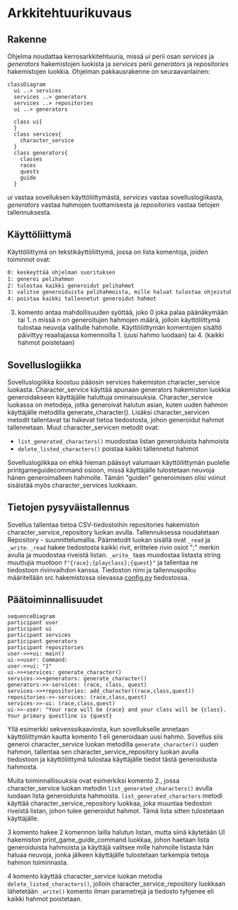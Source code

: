 # Arkkitehtuurikuvaus
## Rakenne

Ohjelma noudattaa kerrosarkkitehtuuria, missä *ui* perii osan *services* ja *generators* hakemistojen luokista ja *services* perii *generators* ja *repositories* hakemistojen luokkia.
Ohjelman pakkausrakenne on seuraavanlainen:

```mermaid
classDiagram
  ui ..> services 
  services ..> generators
  services ..> repositories
  ui ..> generators

  class ui{
  }
  class services{
    character_service
  }
  class generators{
    classes
    races
    quests
    guide
  }

```
*ui* vastaa sovelluksen käyttöliittymästä, *services* vastaa sovelluslogiikasta, *generators* vastaa hahmojen tuottamisesta ja *repositories* vastaa tietojen tallennuksesta.
## Käyttöliittymä
Käyttöliittymä on tekstikäyttöliittymä, jossa on lista komentoja, joiden toiminnot ovat:
```bash
0: keskeyttää ohjelman suorituksen
1: generoi pelihahmon
2: tulostaa kaikki generoidut pelihahmot
3: valitse generoiduista pelihahmoista, mille haluat tulostaa ohjeistuksen
4: poistaa kaikki tallennetut generoidut hahmot
```
3. komento antaa mahdollisuuden syöttää, joko 0 joka palaa päänäkymään tai 1..n missä n on generoitujen hahmojen määrä, jolloin käyttöliittymä tulostaa neuvoja valitulle hahmolle.
Käyttöliittymän komentojen sisältö päivittyy reaaliajassa komennoilla 1. (uusi hahmo luodaan) tai 4. (kaikki hahmot poistetaan)

## Sovelluslogiikka
Sovelluslogiikka koostuu pääosin services hakemiston character_service luokasta. Character_service käyttää apunaan generators hakemiston luokkia generoidakseen käyttäjälle haluttuja ominaisuuksia. Character_service luokassa on metodeja, jotka generoivat halutun asian, kuten uuden hahmon käyttäjälle metodilla generate_character(). Lisäksi character_servicen metodit tallentavat tai hakevat tietoa tiedostosta, johon generoidut hahmot tallennetaan. Muut character_servicen metodit ovat:
- `list_generated_characters()` muodostaa listan generoiduista hahmoista
- `delete_listed_characters()` poistaa kaikki tallennetut hahmot

Sovelluslogiikkaa on ehkä hieman päässyt valumaan käyttöliittymän puolelle printgameguidecommand osioon, missä käyttäjälle tulostetaan neuvoja hänen generoimalleen hahmolle. Tämän "guiden" generoimisen olisi voinut sisäistää myös character_services luokkaan.
## Tietojen pysyväistallennus
Sovellus tallentaa tietoa CSV-tiedostoihin repositories hakemiston character_service_repository luokan avulla. Tallennuksessa noudatetaan Repository - suunnittelumallia. Päämetodit luokan sisällä ovat `_read` ja `_write`. `_read` hakee tiedostosta kaikki rivit, erittelee rivin osiot ";" merkin avulla ja muodostaa riveistä listan. `_write_` taas muodostaa listasta string muuttujia muotoon `f"{race};{playclass};{quest}"` ja tallentaa ne tiedostoon rivinvaihdon kanssa. Tiedoston nimi ja tallennuspolku määritellään src hakemistossa olevassa [config.py](https://github.com/sampsaol/ot-harjoitustyo/blob/master/src/config.py) tiedostossa.
## Päätoiminnallisuudet
```mermaid
sequenceDiagram
participant user
participant ui
participant services
participant generators
participant repositories
user->>+ui: main()
ui->>user: Command:
user->>ui: "1"
ui->>+services: generate_character()
services->>+generators: generate_character()
generators->>-services: (race, class, quest)
services->>+repositories: add_character((race,class,quest))
repositories->>-services: (race,class,quest)
services->>-ui: (race,class,quest)
ui->>-user: "Your race will be {race} and your class will be {class}. Your primary questline is {quest}

```
Yllä esimerkki sekvenssikaaviosta, kun sovellukselle annetaan käyttöliittymän kautta komento 1 eli generoidaan uusi hahmo. Sovellus siis generoi character_service luokan metodilla `generate_character()` uuden hahmon, tallentaa sen character_service_repository luokan avulla tiedostoon ja käyttöliittymä tulostaa käyttäjälle tiedot tästä generoidusta hahmosta. 

Muita toiminnallisuuksia ovat esimerkiksi komento 2., jossa character_service luokan metodin `list_generated_characters()` avulla luodaan lista generoiduista hahmoista. `list_generated_characters` metodi käyttää character_service_repository luokkaa, joka muuntaa tiedoston riveistä listan, johon tulee generoidut hahmot. Tämä lista sitten tulostetaan käyttäjälle.

3 komento hakee 2 komennon lailla halutun listan, mutta siinä käytetään UI hakemiston print_game_guide_command luokkaa, johon haetaan lista generoiduista hahmoista ja käyttäjä valitsee mille hahmolle listasta hän haluaa neuvoja, jonka jälkeen käyttäjälle tulostetaan tarkempia tietoja hahmon toiminnasta.

4 komento käyttää character_service luokan metodia `delete_listed_characters()`, jolloin character_service_repository luokkaan lähetetään `_write()` komento ilman parametrejä ja tiedosto tyhjenee eli kaikki hahmot poistetaan.
